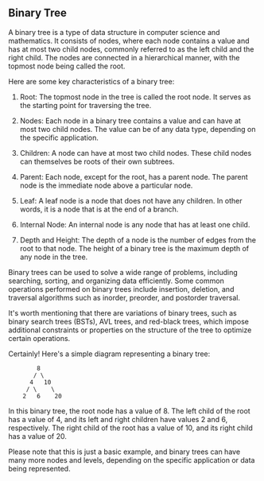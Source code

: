 ## Binary Tree

A binary tree is a type of data structure in computer science and mathematics. It consists of nodes, where each node contains a value and has at most two child nodes, commonly referred to as the left child and the right child. The nodes are connected in a hierarchical manner, with the topmost node being called the root.

Here are some key characteristics of a binary tree:

1. Root: The topmost node in the tree is called the root node. It serves as the starting point for traversing the tree.

2. Nodes: Each node in a binary tree contains a value and can have at most two child nodes. The value can be of any data type, depending on the specific application.

3. Children: A node can have at most two child nodes. These child nodes can themselves be roots of their own subtrees.

4. Parent: Each node, except for the root, has a parent node. The parent node is the immediate node above a particular node.

5. Leaf: A leaf node is a node that does not have any children. In other words, it is a node that is at the end of a branch.

6. Internal Node: An internal node is any node that has at least one child.

7. Depth and Height: The depth of a node is the number of edges from the root to that node. The height of a binary tree is the maximum depth of any node in the tree.

Binary trees can be used to solve a wide range of problems, including searching, sorting, and organizing data efficiently. Some common operations performed on binary trees include insertion, deletion, and traversal algorithms such as inorder, preorder, and postorder traversal.

It's worth mentioning that there are variations of binary trees, such as binary search trees (BSTs), AVL trees, and red-black trees, which impose additional constraints or properties on the structure of the tree to optimize certain operations.

Certainly! Here's a simple diagram representing a binary tree:

```
        8
       / \
      4   10
     / \    \
    2   6    20
```

In this binary tree, the root node has a value of 8. The left child of the root has a value of 4, and its left and right children have values 2 and 6, respectively. The right child of the root has a value of 10, and its right child has a value of 20.

Please note that this is just a basic example, and binary trees can have many more nodes and levels, depending on the specific application or data being represented.

